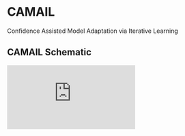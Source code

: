 # CAMAIL
Confidence Assisted Model Adaptation via Iterative Learning

## CAMAIL Schematic
![CAMAIL Schematic](https://github.com/AnonymusDL4Fun/CAMAIL/blob/main/Figures/CAMAIL_schematic.pdf?raw=true)
